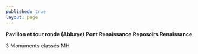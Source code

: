 ```yaml
---
published: true
layout: page
---
```

**Pavillon et tour ronde (Abbaye)**
**Pont Renaissance**
**Reposoirs Renaissance**

3 Monuments classés MH